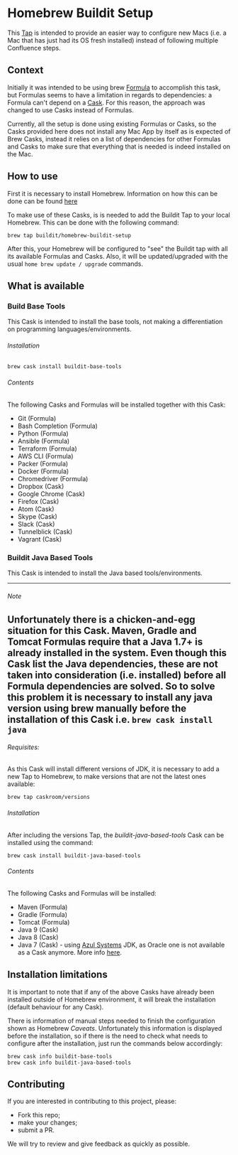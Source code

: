 # Homebrew Buildit Setup

This [Tap](https://github.com/Homebrew/brew/blob/master/docs/How-to-Create-and-Maintain-a-Tap.md) 
is intended to provide an easier way to configure new Macs (i.e. a Mac that has just had its OS fresh installed) 
instead of following multiple Confluence steps.


## Context 

Initially it was intended to be using brew [Formula](https://github.com/Homebrew/brew/blob/master/docs/Formula-Cookbook.md) 
to accomplish this task, but Formulas seems to have a limitation in regards to dependencies: 
a Formula can't depend on a [Cask](https://github.com/caskroom/homebrew-cask/blob/master/USAGE.md).
For this reason, the approach was changed to use Casks instead of Formulas. 

Currently, all the setup is done using existing Formulas or Casks, so the Casks provided here does not install
any Mac App by itself as is expected of Brew Casks, instead it relies on a list of dependencies
for other Formulas and Casks to make sure that everything that is needed is indeed installed on the Mac.

## How to use

First it is necessary to install Homebrew. Information on how this can be done can be found [here](https://brew.sh/)

To make use of these Casks, is is needed to add the Buildit Tap to your local Homebrew.
This can be done with the following command:

```
brew tap buildit/homebrew-buildit-setup
```

After this, your Homebrew will be configured to "see" the Buildit tap with all its available Formulas and Casks.
Also, it will be updated/upgraded with the usual ``home brew update / upgrade`` commands.

## What is available

### Build Base Tools

This Cask is intended to install the base tools, not making a differentiation on programming
languages/environments.

###### Installation 

```
brew cask install buildit-base-tools
```

###### Contents

The following Casks and Formulas will be installed together with this Cask:

* Git (Formula)
* Bash Completion (Formula)
* Python (Formula)
* Ansible (Formula)
* Terraform (Formula)
* AWS CLI (Formula)
* Packer (Formula)
* Docker (Formula)
* Chromedriver (Formula)
* Dropbox (Cask)
* Google Chrome (Cask)
* Firefox (Cask)
* Atom (Cask)
* Skype (Cask)
* Slack (Cask)
* Tunnelblick (Cask)
* Vagrant (Cask)

### Buildit Java Based Tools

This Cask is intended to install the Java based tools/environments.

---
###### Note
Unfortunately there is a chicken-and-egg situation for this Cask. 
Maven, Gradle and Tomcat Formulas require that a Java 1.7+ is already installed in the system. Even though this Cask list the Java dependencies,
these are not taken into consideration (i.e. installed) before all Formula dependencies are solved. 
So to solve this problem it is necessary to install any java version using brew manually before the installation of this Cask i.e. ``brew cask install java``
---

###### Requisites:
As this Cask will install different versions of JDK, it is necessary to add a new Tap to Homebrew, to make
versions that are not the latest ones available:

```
brew tap caskroom/versions
```


###### Installation 
After including the versions Tap, the *buildit-java-based-tools* Cask can be installed using the command:

```
brew cask install buildit-java-based-tools
```

###### Contents

The following Casks and Formulas will be installed:
* Maven (Formula)
* Gradle (Formula)
* Tomcat (Formula)
* Java 9 (Cask)
* Java 8 (Cask)
* Java 7 (Cask) - using [Azul Systems](https://www.azul.com/downloads/zulu/) JDK, as Oracle one is not available as a Cask anymore. 
More info [here](https://github.com/caskroom/homebrew-versions/pull/3914).

## Installation limitations

It is important to note that if any of the above Casks have already been installed outside of Homebrew environment, 
it will break the installation (default behaviour for any Cask).

There is information of manual steps needed to finish the configuration shown as Homebrew *Caveats*. Unfortunately this information
is displayed before the installation, so if there is the need to check what needs to configure after the installation, 
just run the commands below accordingly:

```
brew cask info buildit-base-tools
brew cask info buildit-java-based-tools
```

## Contributing

If you are interested in contributing to this project, please: 
* Fork this repo; 
* make your changes; 
* submit a PR.

We will try to review and give feedback as quickly as possible.